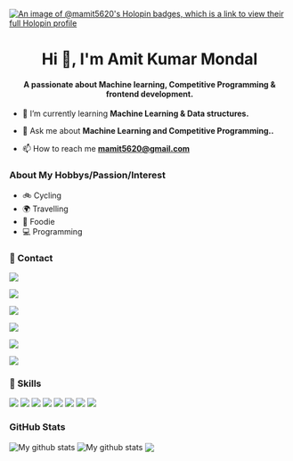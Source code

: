 [![An image of @mamit5620's Holopin badges, which is a link to view their full Holopin profile](https://holopin.me/mamit5620)](https://holopin.io/@mamit5620)

<h1 align="center">Hi 👋, I'm Amit Kumar Mondal</h1>
<h4 align="center">A passionate about Machine learning, Competitive Programming & frontend development.</h4>

- 🌱 I’m currently learning **Machine Learning & Data structures.**

- 💬 Ask me about **Machine Learning and Competitive Programming..**

- 📫 How to reach me **mamit5620@gmail.com**

<h3>About My Hobbys/Passion/Interest</h3>

- 🚲 Cycling
- 🌍 Travelling
- 🍔 Foodie
- 💻 Programming

<h3>📱 Contact</h3>
<p>
<a href="https://www.linkedin.com/in/amit-kumar-mondal-638095213/" target="blank"><img align="center" src="https://img.shields.io/badge/LinkedIn-0077B5?style=for-the-badge&logo=linkedin&logoColor=white"  /></a>

<a href="https://github.com/Amit5620" target="blank"><img align="center" src="https://img.shields.io/badge/GitHub-100000?style=for-the-badge&logo=github&logoColor=white"  /></a>

<a href="https://www.facebook.com/profile.php?id=100027910748703&mibextid=zbwkwl" target="blank"><img align="center" src="https://img.shields.io/badge/Facebook-1877F2?style=for-the-badge&logo=facebook&logoColor=white" /></a>

<a href="https://instagram.com/cool_amit.k.m?igshid=zguzmzm3nwjioq==" target="blank"><img align="center" src="https://img.shields.io/badge/Instagram-E4405F?style=for-the-badge&logo=instagram&logoColor=white" /></a>

<a href="https://www.codechef.com/users/mamit5620" target="blank"><img align="center" src="https://img.shields.io/badge/Codechef-%23B92B27.svg?&style=for-the-badge&logo=Codechef&logoColor=white" /></a>

<a href="https://www.hackerrank.com/mamit5620?hr_r=1" target="blank"><img align="center" src="https://img.shields.io/badge/-Hackerrank-2EC866?style=for-the-badge&logo=HackerRank&logoColor=white" /></a>
</p>

<h3>🚀 Skills</h3>
<p>
  <img src="https://img.shields.io/badge/Python-3776AB?style=for-the-badge&logo=python&logoColor=white" />
  <img src="https://img.shields.io/badge/HTML5-E34F26?style=for-the-badge&logo=html5&logoColor=white" />
  <img src="https://img.shields.io/badge/CSS3-1572B6?style=for-the-badge&logo=css3&logoColor=white" />
  <img src="https://img.shields.io/badge/JavaScript-323330?style=for-the-badge&logo=javascript&logoColor=F7DF1E" />
  
  <img src="https://img.shields.io/badge/C-00599C?style=for-the-badge&logo=c&logoColor=white" />
  <img src="https://img.shields.io/badge/C%2B%2B-00599C?style=for-the-badge&logo=c%2B%2B&logoColor=white" />
  <img src="https://img.shields.io/badge/Flask-000000?style=for-the-badge&logo=flask&logoColor=white" />
  
  <img src="https://img.shields.io/badge/Visual_Studio_Code-0078D4?style=for-the-badge&logo=visual%20studio%20code&logoColor=white" />
</p>


<h3>GitHub Stats</h3>
<p>
<img align="center" src="https://github-readme-streak-stats.herokuapp.com?user=Amit5620&theme=vue-dark&hide_border=true&date_format=M%20j%5B%2C%20Y%5D" alt="My github stats" />

<img align="center" src="https://github-readme-stats.vercel.app/api?username=Amit5620&show_icons=true&include_all_commits=true&theme=cobalt&hide_border=true" alt="My github stats" /> 

<img align="center" src="https://github-readme-stats.vercel.app/api/top-langs/?username=Amit5620&layout=compact&theme=cobalt&hide_border=true" />
</p>